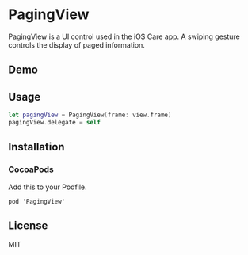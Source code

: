 # PagingView
PagingView is a UI control used in the iOS Care app. A swiping gesture controls the display of paged information.

## Demo



## Usage

```swift
let pagingView = PagingView(frame: view.frame)
pagingView.delegate = self
```

## Installation

### CocoaPods

Add this to your Podfile.

```ogdl
pod 'PagingView'
```

## License

MIT
